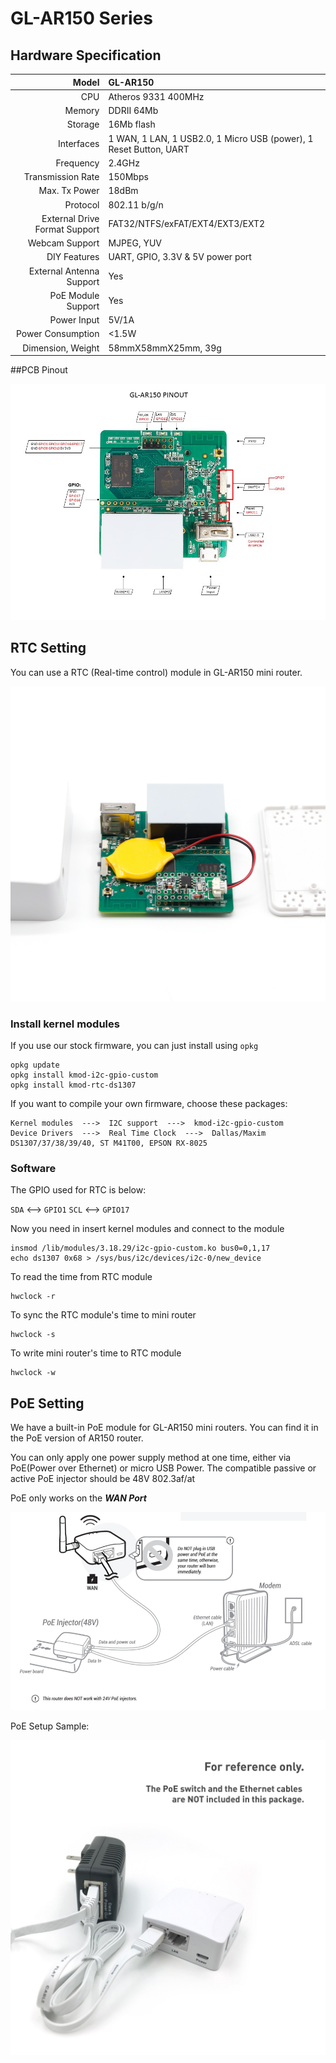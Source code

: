 # 	GL-AR150 Series




## Hardware Specification

|                         Model | GL-AR150                                 |
| ----------------------------: | :--------------------------------------- |
|                           CPU | Atheros 9331 400MHz                      |
|                        Memory | DDRII 64Mb                               |
|                       Storage | 16Mb flash                               |
|                    Interfaces | 1 WAN, 1 LAN, 1 USB2.0, 1 Micro USB (power), 1 Reset Button, UART |
|                     Frequency | 2.4GHz                                   |
|             Transmission Rate | 150Mbps                                  |
|                 Max. Tx Power | 18dBm                                    |
|                      Protocol | 802.11 b/g/n                             |
| External Drive Format Support | FAT32/NTFS/exFAT/EXT4/EXT3/EXT2          |
|                Webcam Support | MJPEG, YUV                               |
|                  DIY Features | UART, GPIO,  3.3V & 5V power port        |
|      External Antenna Support | Yes                                      |
|            PoE Module Support | Yes                                      |
|                   Power Input | 5V/1A                                    |
|             Power Consumption | <1.5W                                    |
|             Dimension, Weight | 58mmX58mmX25mm, 39g                      |



##PCB Pinout

![](src\AR150-V4.4-PINOUT.jpg)

## RTC Setting

You can use a RTC (Real-time control) module in GL-AR150 mini router.

![](src\rtc_1200x1200.jpg)

### Install kernel modules

If you use our stock firmware, you can just install using `opkg`

```
opkg update
opkg install kmod-i2c-gpio-custom
opkg install kmod-rtc-ds1307
```

If you want to compile your own firmware, choose these packages:

```
Kernel modules  --->  I2C support  --->  kmod-i2c-gpio-custom
Device Drivers  --->  Real Time Clock  --->  Dallas/Maxim DS1307/37/38/39/40, ST M41T00, EPSON RX-8025
```

### Software

The GPIO used for RTC is below:

`SDA` <--> `GPIO1`
`SCL` <--> `GPIO17`

Now you need in insert kernel modules and connect to the module

```
insmod /lib/modules/3.18.29/i2c-gpio-custom.ko bus0=0,1,17
echo ds1307 0x68 > /sys/bus/i2c/devices/i2c-0/new_device
```

To read the time from RTC module

```
hwclock -r
```

To sync the RTC module's time to mini router

```
hwclock -s
```

To write mini router's time to RTC module

```
hwclock -w
```





## PoE Setting

We have a built-in PoE module for GL-AR150 mini routers. You can find it in the PoE version of AR150 router.

You can only apply one power supply method at one time, either via PoE(Power over Ethernet) or micro USB Power. The compatible passive or active PoE injector should be 48V 802.3af/at

PoE only works on the ***WAN Port***

![](src\AR150-PoE_setup.png)

PoE Setup Sample: 

![](src\white_1000x1000_PoE_2.jpg) 








